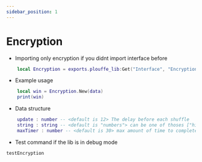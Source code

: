 ```yaml
---
sidebar_position: 1
---
```


# Encryption

- Importing only encryption if you didnt import interface before
```lua
    local Encryption = exports.plouffe_lib:Get("Interface", "Encryption")
```

- Example usage
```lua
    local win = Encryption.New(data)
    print(win)
```

- Data structure 
```lua
    update : number -- <default is 12> The delay before each shuffle
    string : string -- <default is "numbers"> can be one of thoses ["hieroglyphs", "chinese", "numbers", "symbols", "alphabet"]
    maxTimer : number -- <default is 30> max amount of time to complete the game
```

- Test command if the lib is in debug mode 
```
testEncryption
```